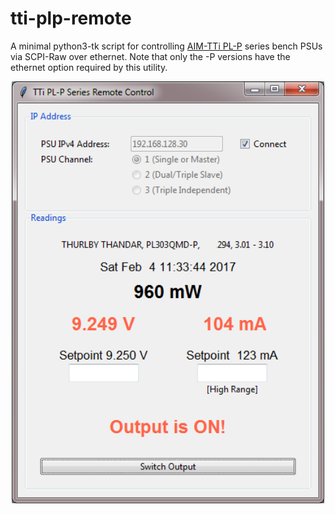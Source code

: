 # tti-plp-remote

A minimal python3-tk script for controlling [AIM-TTi PL-P](http://www.aimtti.com/product-category/dc-power-supplies/aim-plseries) series bench PSUs via SCPI-Raw over ethernet. Note that only the -P versions have the ethernet option required by this utility.


<p align="center">
  <img src="./tti-remote.png" alt="[Screenshot here]" width="500"/>
</p>

